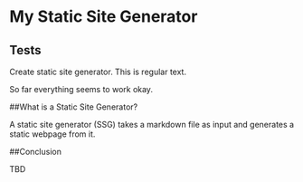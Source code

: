 # My Static Site Generator

## Tests 

Create static site generator. This is regular text.

So far everything seems to work okay.

##What is a Static Site Generator? 

A static site generator (SSG) takes a markdown file as input
and generates a static webpage from it. 

##Conclusion

TBD

